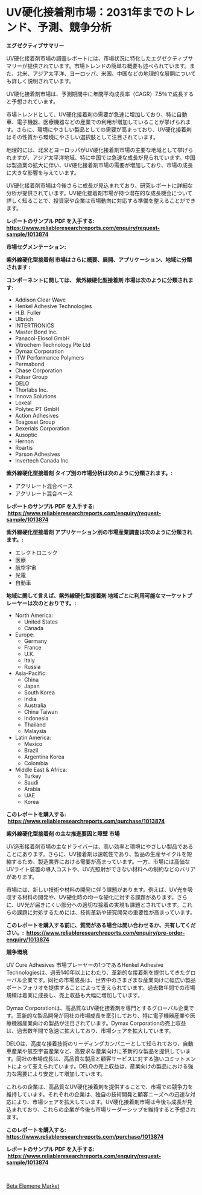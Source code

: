 <p><h1>UV硬化接着剤市場：2031年までのトレンド、予測、競争分析</h1></p><p><strong>エグゼクティブサマリー</strong></p>
<p><p>UV硬化接着剤市場の調査レポートには、市場状況に特化したエグゼクティブサマリーが提供されています。市場トレンドの簡単な概要も述べられています。また、北米、アジア太平洋、ヨーロッパ、米国、中国などの地理的な展開についても詳しく説明されています。</p><p>UV硬化接着剤市場は、予測期間中に年間平均成長率（CAGR）7.5％で成長すると予想されています。</p><p>市場トレンドとして、UV硬化接着剤の需要が急速に増加しており、特に自動車、電子機器、医療機器などの産業での利用が増加していることが挙げられます。さらに、環境にやさしい製品としての需要が高まっており、UV硬化接着剤はその性質から環境にやさしい選択肢として注目されています。</p><p>地理的には、北米とヨーロッパがUV硬化接着剤市場の主要な地域として挙げられますが、アジア太平洋地域、特に中国では急速な成長が見られています。中国は製造業の拡大に伴い、UV硬化接着剤市場の需要が増加しており、市場の成長に大きな影響を与えています。</p><p>UV硬化接着剤市場は今後さらに成長が見込まれており、研究レポートに詳細な分析が提供されています。UV硬化接着剤市場が持つ潜在的な成長機会について詳しく知ることで、投資家や企業は市場動向に対応する準備を整えることができます。</p></p>
<p><strong>レポートのサンプル PDF を入手する: <a href="https://www.reliableresearchreports.com/enquiry/request-sample/1013874">https://www.reliableresearchreports.com/enquiry/request-sample/1013874</a></strong></p>
<p><strong>市場セグメンテーション:</strong></p>
<p><strong> 紫外線硬化型接着剤 市場はさらに概要、展開、アプリケーション、地域に分類されます :</strong></p>
<p><strong>コンポーネントに関しては、 紫外線硬化型接着剤 市場は次のように分類されます: &nbsp;</strong></p>
<p><ul><li>Addison Clear Wave</li><li>Henkel Adhesive Technologies</li><li>H.B. Fuller</li><li>Ulbrich</li><li>INTERTRONICS</li><li>Master Bond Inc.</li><li>Panacol-Elosol GmbH</li><li>Vitrochem Technology Pte Ltd</li><li>Dymax Corporation</li><li>ITW Performance Polymers</li><li>Permabond</li><li>Chase Corporation</li><li>Pulsar Group</li><li>DELO</li><li>Thorlabs Inc.</li><li>Innova Solutions</li><li>Loxeal</li><li>Polytec PT GmbH</li><li>Action Adhesives</li><li>Toagosei Group</li><li>Dexerials Corporation</li><li>Ausoptic</li><li>Hernon</li><li>Roartis</li><li>Parson Adhesives</li><li>Invertech Canada Inc.</li></ul></p>
<p><strong> 紫外線硬化型接着剤 タイプ別の市場分析は次のように分類されます。:</strong></p>
<p><ul><li>アクリレート混合ベース</li><li>アクリレート混合ベース</li></ul></p>
<p><strong>レポートのサンプル PDF を入手する: &nbsp;<a href="https://www.reliableresearchreports.com/enquiry/request-sample/1013874">https://www.reliableresearchreports.com/enquiry/request-sample/1013874</a></strong></p>
<p><strong> 紫外線硬化型接着剤 アプリケーション別の市場産業調査は次のように分類されます。:</strong></p>
<p><ul><li>エレクトロニック</li><li>医療</li><li>航空宇宙</li><li>光電</li><li>自動車</li></ul></p>
<p><strong>地域に関して言えば、紫外線硬化型接着剤 地域ごとに利用可能なマーケットプレーヤーは次のとおりです。:</strong></p>
<p><ul>
    <li>
        North America:
        <ul>
            <li>United States</li>
            <li>Canada</li>
        </ul>
    </li>
    <li>
        Europe:
        <ul>
            <li>Germany</li>
            <li>France</li>
            <li>U.K.</li>
            <li>Italy</li>
            <li>Russia</li>
        </ul>
    </li>
    <li>
        Asia-Pacific:
        <ul>
            <li>China</li>
            <li>Japan</li>
            <li>South Korea</li>
            <li>India</li>
            <li>Australia</li>
            <li>China Taiwan</li>
            <li>Indonesia</li>
            <li>Thailand</li>
            <li>Malaysia</li>
        </ul>
    </li>
    <li>
        Latin America:
        <ul>
            <li>Mexico</li>
            <li>Brazil</li>
            <li>Argentina Korea</li>
            <li>Colombia</li>
        </ul>
    </li>
    <li>
        Middle East & Africa:
        <ul>
            <li>Turkey</li>
            <li>Saudi</li>
            <li>Arabia</li>
            <li>UAE</li>
            <li>Korea</li>
        </ul>
    </li>
    </ul></p>
<p><strong>このレポートを購入する: &nbsp;<a href="https://www.reliableresearchreports.com/purchase/1013874">https://www.reliableresearchreports.com/purchase/1013874</a></strong></p>
<p><strong>紫外線硬化型接着剤 の主な推進要因と障壁 市場</strong></p>
<p><p>UV造形接着剤市場の主なドライバーは、高い効率と環境にやさしい製品であることにあります。さらに、UV接着剤は速乾性であり、製品の生産サイクルを短縮するため、製造業界における需要が高まっています。一方、市場には高価なUVライト装置の導入コストや、UV光照射ができない材料への制約などのバリアがあります。</p><p>市場には、新しい技術や材料の開発に伴う課題があります。例えば、UV光を吸収する材料の開発や、UV硬化時の均一な硬化に対する課題があります。さらに、UV光が届きにくい部分への適切な接着の実現も課題とされています。これらの課題に対処するためには、技術革新や研究開発の重要性が高まっています。</p></p>
<p><strong>このレポートを購入する前に、質問がある場合は問い合わせるか、共有してください。:&nbsp; <a href="https://www.reliableresearchreports.com/enquiry/pre-order-enquiry/1013874">https://www.reliableresearchreports.com/enquiry/pre-order-enquiry/1013874</a></strong></p>
<p><strong>競争環境</strong></p>
<p><p>UV Cure Adhesives 市場プレーヤーの1つであるHenkel Adhesive Technologiesは、過去140年以上にわたり、革新的な接着剤を提供してきたグローバル企業です。同社の市場成長は、世界中のさまざまな産業向けに幅広い製品ポートフォリオを提供することによって支えられています。過去数年間での市場規模は着実に成長し、売上収益も大幅に増加しています。</p><p>Dymax Corporationは、高品質なUV硬化接着剤を専門とするグローバル企業です。革新的な製品開発が同社の市場成長を牽引しており、特に電子機器産業や医療機器産業向けの製品が注目されています。Dymax Corporationの売上収益は、過去数年間で急速に拡大しており、市場シェアを拡大しています。</p><p>DELOは、高度な接着技術のリーディングカンパニーとして知られており、自動車産業や航空宇宙産業など、高要求な産業向けに革新的な製品を提供しています。同社の市場成長は、高品質な製品と顧客サービスに対する強いコミットメントによって支えられています。DELOの売上収益は、産業向けの製品における強力な需要により安定して増加しています。</p><p>これらの企業は、高品質なUV硬化接着剤を提供することで、市場での競争力を維持しています。それぞれの企業は、独自の技術開発と顧客ニーズへの迅速な対応により、市場シェアを拡大しています。UV硬化接着剤市場は今後も成長が見込まれており、これらの企業が今後も市場リーダーシップを維持すると予想されます。</p></p>
<p><strong>このレポートを購入する: &nbsp; <a href="https://www.reliableresearchreports.com/purchase/1013874">https://www.reliableresearchreports.com/purchase/1013874</a></strong></p>
<p><strong>レポートのサンプル PDF を入手する: &nbsp;<a href="https://www.reliableresearchreports.com/enquiry/request-sample/1013874">https://www.reliableresearchreports.com/enquiry/request-sample/1013874</a></strong><strong></strong></p>
<p>&nbsp;</p>
<p><p><a href="https://copper-carbon-84f.notion.site/Beta-Elemene-Market-Research-Report-The-Key-To-Successful-Business-Strategy-Forecasted-for-Period-f-813aae91fb6d4881be4e6b9e179b1349">Beta Elemene Market</a></p></p>